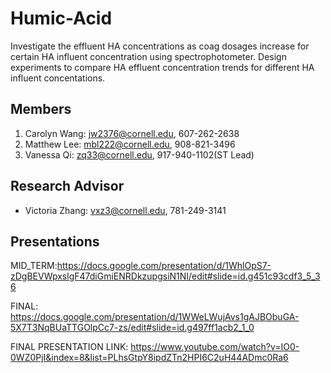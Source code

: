 # Humic-Acid
Investigate the effluent HA concentrations as coag dosages increase for certain HA influent concentration using spectrophotometer. Design experiments to compare HA effluent concentration trends for different HA influent concentations.

## Members
1. Carolyn Wang: jw2376@cornell.edu, 607-262-2638
2. Matthew Lee: mbl222@cornell.edu, 908-821-3496
3. Vanessa Qi: zq33@cornell.edu, 917-940-1102(ST Lead)

## Research Advisor
* Victoria Zhang: vxz3@cornell.edu, 781-249-3141
## Presentations
MID_TERM:https://docs.google.com/presentation/d/1WhlOpS7-zDgBEVWpxslgF47diGmiENRDkzupgsiN1NI/edit#slide=id.g451c93cdf3_5_36


FINAL: https://docs.google.com/presentation/d/1WWeLWujAvs1gAJBObuGA-5X7T3NqBUaTTGOlpCc7-zs/edit#slide=id.g497ff1acb2_1_0


FINAL PRESENTATION LINK: https://www.youtube.com/watch?v=IO0-0WZ0PjI&index=8&list=PLhsGtpY8ipdZTn2HPI6C2uH44ADmc0Ra6
